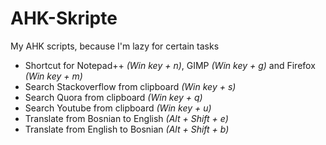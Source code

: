 # AHK-Skripte
My AHK scripts, because I'm lazy for certain tasks

* Shortcut for Notepad++ *(Win key + n)*, GIMP *(Win key + g)* and Firefox *(Win key + m)*
* Search Stackoverflow from clipboard *(Win key + s)*
* Search Quora from clipboard *(Win key + q)*
* Search Youtube from clipboard *(Win key + u)*
* Translate from Bosnian to English *(Alt + Shift + e)*
* Translate from English to Bosnian *(Alt + Shift + b)*
